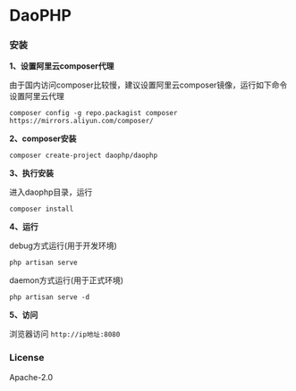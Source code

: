 # DaoPHP

### 安装

**1、设置阿里云composer代理**

由于国内访问composer比较慢，建议设置阿里云composer镜像，运行如下命令设置阿里云代理

`composer config -g repo.packagist composer https://mirrors.aliyun.com/composer/`

**2、composer安装**

`composer create-project daophp/daophp`

**3、执行安装**

进入daophp目录，运行

`composer install`

**4、运行**

debug方式运行(用于开发环境)
 
`php artisan serve`

daemon方式运行(用于正式环境)

`php artisan serve -d`

**5、访问**

浏览器访问 `http://ip地址:8080`

### License

Apache-2.0
